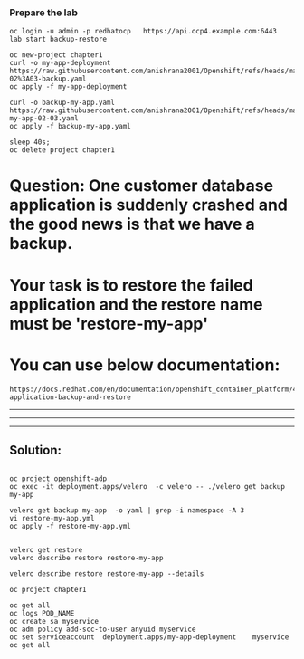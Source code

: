 ### Prepare the lab
```
oc login -u admin -p redhatocp   https://api.ocp4.example.com:6443
lab start backup-restore

oc new-project chapter1
curl -o my-app-deployment https://raw.githubusercontent.com/anishrana2001/Openshift/refs/heads/main/EX380/deployment-02%3A03-backup.yaml
oc apply -f my-app-deployment

curl -o backup-my-app.yaml https://raw.githubusercontent.com/anishrana2001/Openshift/refs/heads/main/EX380/backup-my-app-02-03.yaml
oc apply -f backup-my-app.yaml

sleep 40s;
oc delete project chapter1 
```
# Question: One customer database application is suddenly crashed and the good news is that we have a backup. 
# Your task is to restore the failed application and the restore name must be 'restore-my-app'

# You can use below documentation:
```
https://docs.redhat.com/en/documentation/openshift_container_platform/4.14/html/backup_and_restore/oadp-application-backup-and-restore
```
---
---
---
## Solution:
```

oc project openshift-adp 
oc exec -it deployment.apps/velero  -c velero -- ./velero get backup my-app 

velero get backup my-app  -o yaml | grep -i namespace -A 3
vi restore-my-app.yml 
oc apply -f restore-my-app.yml 


velero get restore
velero describe restore restore-my-app

velero describe restore restore-my-app --details

oc project chapter1

oc get all
oc logs POD_NAME
oc create sa myservice
oc adm policy add-scc-to-user anyuid myservice
oc set serviceaccount  deployment.apps/my-app-deployment    myservice
oc get all 
```

